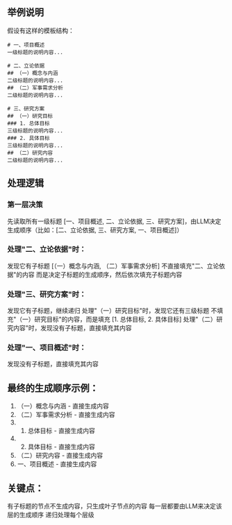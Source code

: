 ## 举例说明
假设有这样的模板结构：

    # 一、项目概述
    一级标题的说明内容...

    # 二、立论依据
    ## （一）概念与内涵
    二级标题的说明内容...
    ## （二）军事需求分析
    二级标题的说明内容...

    # 三、研究方案
    ## （一）研究目标
    ### 1. 总体目标
    三级标题的说明内容...
    ### 2. 具体目标
    三级标题的说明内容...
    ## （二）研究内容
    二级标题的说明内容...

## 处理逻辑
### 第一层决策
先读取所有一级标题 [一、项目概述, 二、立论依据, 三、研究方案]，由LLM决定生成顺序（比如：[二、立论依据, 三、研究方案, 一、项目概述]）

### 处理"二、立论依据"时：

发现它有子标题 [（一）概念与内涵, （二）军事需求分析]
不直接填充"二、立论依据"的内容
而是决定子标题的生成顺序，然后依次填充子标题内容
### 处理"三、研究方案"时：

发现它有子标题，继续递归
处理"（一）研究目标"时，发现它还有三级标题
不填充"（一）研究目标"的内容，而是填充 [1. 总体目标, 2. 具体目标]
处理"（二）研究内容"时，发现没有子标题，直接填充其内容
### 处理"一、项目概述"时：

发现没有子标题，直接填充其内容
## 最终的生成顺序示例：
1. （一）概念与内涵 - 直接生成内容
2. （二）军事需求分析 - 直接生成内容  
3. 1. 总体目标 - 直接生成内容
4. 2. 具体目标 - 直接生成内容
5. （二）研究内容 - 直接生成内容
6. 一、项目概述 - 直接生成内容

## 关键点：
有子标题的节点不生成内容，只生成叶子节点的内容
每一层都要由LLM来决定该层的生成顺序
递归处理每个层级